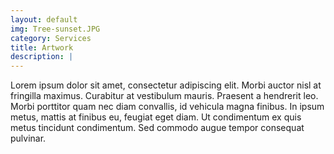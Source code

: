 ```yaml
---
layout: default
img: Tree-sunset.JPG
category: Services
title: Artwork
description: |
---
```

   Lorem ipsum dolor sit amet, consectetur adipiscing elit. Morbi auctor nisl at fringilla maximus. Curabitur at vestibulum mauris. Praesent a hendrerit leo. Morbi porttitor quam nec diam convallis, id vehicula magna finibus. In ipsum metus, mattis at finibus eu, feugiat eget diam. Ut condimentum ex quis metus tincidunt condimentum. Sed commodo augue tempor consequat pulvinar.
